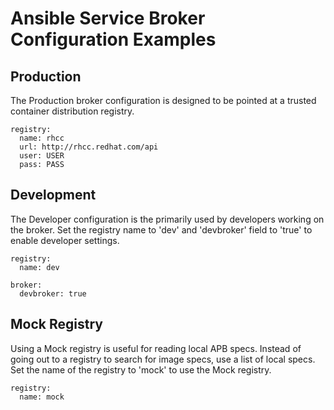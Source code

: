# Ansible Service Broker Configuration Examples

## Production

The Production broker configuration is designed to be pointed at a trusted
container distribution registry.

```
registry:
  name: rhcc
  url: http://rhcc.redhat.com/api
  user: USER
  pass: PASS
```

## Development

The Developer configuration is the primarily used by developers working on the
broker. Set the registry name to 'dev' and 'devbroker' field to 'true' to enable
developer settings.

```
registry:
  name: dev
```

```
broker:
  devbroker: true
```

## Mock Registry

Using a Mock registry is useful for reading local APB specs. Instead of going
out to a registry to search for image specs, use a list of local specs. Set the
name of the registry to 'mock' to use the Mock registry.

```
registry:
  name: mock
```

